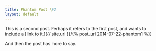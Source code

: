 ```yaml
---
title: Phantom Post \#2
layout: default
---
```


This is a second post. Perhaps it refers to the first post, and wants to include
a [link to it.]({{ site.url }}/{% post_url 2014-07-22-phantom1 %})

And then the post has more to say.
